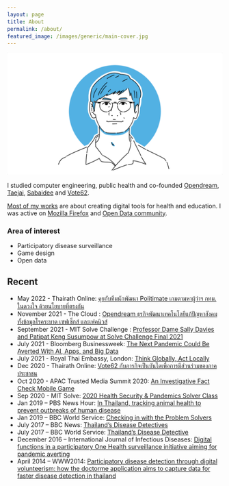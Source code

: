 ```yaml
---
layout: page
title: About
permalink: /about/
featured_image: /images/generic/main-cover.jpg
---
```


![](/images/generic/about-image.webp)

I studied computer engineering, public health and co-founded [Opendream][1], [Taejai][15], [Sabaidee][16] and [Vote62][17].

[Most of my works][2] are about creating digital tools for health and education. I was active on [Mozilla Firefox][3] and [Open Data community][4].

### Area of interest

- Participatory disease surveillance
- Game design
- Open data

## Recent
- May 2022 - Thairath Online: [คุยกับทีมนักพัฒนา Politimate เกมตามหาผู้ว่าฯ กทม. ในดวงใจ ด้วยนโยบายที่ตรงกัน][24]
- November 2021 - The Cloud : [Opendream ธุรกิจพัฒนาเทคโนโลยีแก้ปัญหาสังคม ทั้งข้อมูลโรคระบาด เซฟเซ็กส์ และเฟคนิวส์][23]
- September 2021 - MIT Solve Challenge : [Professor Dame Sally Davies and Patipat Keng Susumpow at Solve Challenge Final 2021][22]
- July 2021 - Bloomberg Businessweek: [The Next Pandemic Could Be Averted With AI, Apps, and Big Data][20]
- July 2021 - Royal Thai Embassy, London: [Think Globally, Act Locally][21]
- Dec 2020 - Thairath Online: [Vote62 กับภารกิจเป็นบันไดเพื่อการมีส่วนร่วมของภาคประชาชน][18]
- Oct 2020 - APAC Trusted Media Summit 2020: [An Investigative Fact Check Mobile Game][19]
- Sep 2020 - MIT Solve: [2020 Health Security & Pandemics Solver Class][14]
- Jan 2019 – PBS News Hour: [In Thailand, tracking animal health to prevent outbreaks of human disease][8]
- Jan 2019 – BBC World Service: [Checking in with the Problem Solvers][9]
- July 2017 – BBC News: [Thailand’s Disease Detectives][10]
- July 2017 – BBC World Service: [Thailand’s Disease Detective][11]
- December 2016 – International Journal of Infectious Diseases: [Digital functions in a participatory One Health surveillance initiative aiming for pandemic averting][12]
- April 2014 – WWW2014: [Participatory disease detection through digital volunteerism: how the doctorme application aims to capture data for faster disease detection in thailand][13] 

[1]: https://www.opendream.co.th
[2]: https://www.opendream.co.th/en/projects_en
[3]: https://www.mozilla.org/th/
[4]: https://www.facebook.com/opendatathailand/
[5]: https://www.linkedin.com/in/patipat/
[6]: https://twitter.com/kengggg
[7]: https://keybase.io/keng
[8]: https://www.pbs.org/newshour/show/in-thailand-tracking-animal-health-to-prevent-outbreaks-of-human-disease
[9]: https://www.bbc.co.uk/programmes/w3cswvs7
[10]: https://www.youtube.com/watch?v=cjAoMXW77Ls
[11]: https://www.bbc.co.uk/programmes/p057pp7w
[12]: https://www.researchgate.net/publication/312243761_Digital_functions_in_a_participatory_One_Health_surveillance_initiative_aiming_for_pandemic_averting
[13]: https://www.researchgate.net/publication/261959492_Participatory_disease_detection_through_digital_volunteerism_how_the_doctorme_application_aims_to_capture_data_for_faster_disease_detection_in_thailand
[14]: https://solve.mit.edu/articles/meet-the-solver-teams-health-security-pandemics
[15]: https://taejai.com
[16]: https://play.google.com/store/apps/details?id=com.opendream.android.Sabaidee101
[17]: https://vote62.com
[18]: https://www.thairath.co.th/lifestyle/tech/1994783
[19]: https://vimeo.com/480642691
[20]: https://www.bloomberg.com/news/articles/2021-07-15/how-to-stop-the-next-pandemic-from-happening-ai-big-data-and-vaccines
[21]: https://london.thaiembassy.org/en/content/think-globally-act-locally-featuring-prof-lertrak?cate=5d6636c215e39c3bd0006cb9
[22]: https://youtu.be/ha24ulnnDEk
[23]: https://readthecloud.co/opendream/
[24]: https://www.thairath.co.th/news/politic/2395407
